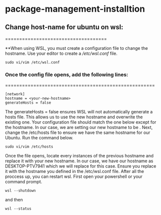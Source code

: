# package-management-installtion

## Change host-name for ubuntu on wsl:
====================================

**When using WSL, you must create a configuration file to change the hostname. 
Use your editor to create a */etc/wsl.conf* file.

```sudo vi/vim /etc/wsl.conf```

### Once the config file opens, add the following lines:
=====================================================
```
[network]
hostname = <your-new-hostname>
generateHosts = false
```
The generateHosts = false ensures WSL will not automatically generate a hosts file. 
This allows us to use the new hostname and overwrite the existing one. 
Your configuration file should match the one below except for the hostname. 
In our case, we are setting our new hostname to be <desired-hostname>.
Next, change the /etc/hosts file to ensure we have the same hostname for our Ubuntu. Run the command below.
```
sudo vi/vim /etc/hosts
```
Once the file opens, locate every instances of the previous hostname and replace it with your new hostname. 
In our case, we have our hostname as DESKTOP-PTV7941 which we will replace for this case.
Ensure you replace it with the hostname you defined in the /etc/wsl.conf file.
After all the proccess up, you can restart wsl. First open your powershell or your command prompt.
```
wsl --shutdown
```
and then 
```
wsl --status
```

